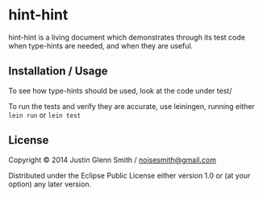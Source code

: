 # hint-hint

hint-hint is a living document which demonstrates through its test code when type-hints are needed, and when they are useful.

## Installation / Usage

To see how type-hints should be used, look at the code under test/


To run the tests and verify they are accurate, use leiningen, running either `lein run` or `lein test`

## License

Copyright © 2014 Justin Glenn Smith / noisesmith@gmail.com

Distributed under the Eclipse Public License either version 1.0 or (at
your option) any later version.
